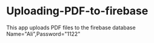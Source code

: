 # Uploading-PDF-to-firebase
This app uploads PDF files to the firebase database
Name="Ali",Password="1122"
